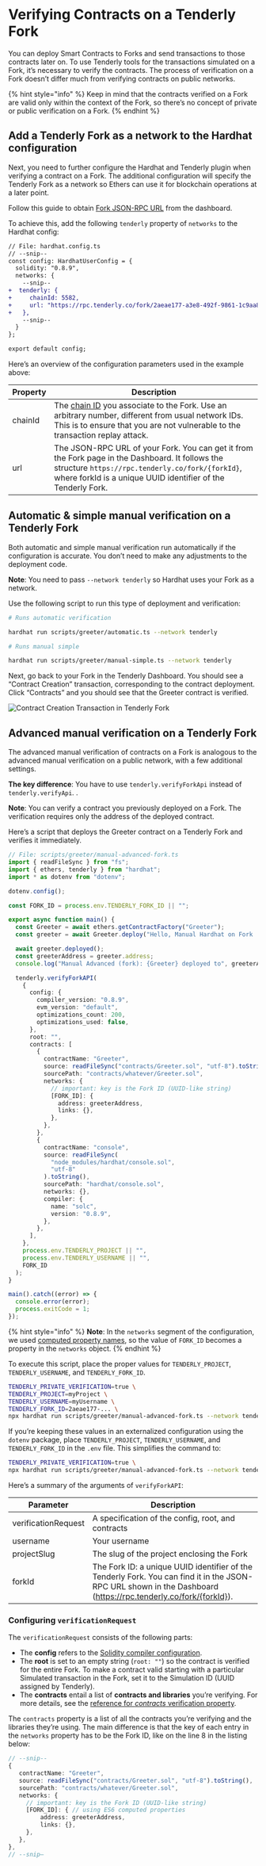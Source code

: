 # Verifying Contracts on a Tenderly Fork

You can deploy Smart Contracts to Forks and send transactions to those contracts later on. To use Tenderly tools for the transactions simulated on a Fork, it’s necessary to verify the contracts. The process of verification on a Fork doesn’t differ much from verifying contracts on public networks.

{% hint style="info" %}
Keep in mind that the contracts verified on a Fork are valid only within the context of the Fork, so there’s no concept of private or public verification on a Fork.
{% endhint %}

## Add a Tenderly Fork as a network to the Hardhat configuration

Next, you need to further configure the Hardhat and Tenderly plugin when verifying a contract on a Fork. The additional configuration will specify the Tenderly Fork as a network so Ethers can use it for blockchain operations at a later point.

Follow this guide to obtain [Fork JSON-RPC URL](https://docs.tenderly.co/simulations-and-forks/how-to-create-a-fork/how-to-get-a-fork-json-rpc-url-and-id) from the dashboard.

To achieve this, add the following `tenderly` property of `networks` to the Hardhat config:

```diff
// File: hardhat.config.ts
// --snip--
const config: HardhatUserConfig = {
  solidity: "0.8.9",
  networks: {
    --snip--
+  tenderly: {
+     chainId: 5582,
+     url: "https://rpc.tenderly.co/fork/2aeae177-a3e8-492f-9861-1c9aa8856235",
+   },
    --snip--
  }
};

export default config;
```

Here’s an overview of the configuration parameters used in the example above:

| Property | Description                                                                                                                                                                                                                                                        |
| -------- | ------------------------------------------------------------------------------------------------------------------------------------------------------------------------------------------------------------------------------------------------------------------ |
| chainId  | The [chain ID](https://consensys.net/docs/goquorum/en/latest/concepts/network-and-chain-id/) you associate to the Fork. Use an arbitrary number, different from usual network IDs. This is to ensure that you are not vulnerable to the transaction replay attack. |
| url      | The JSON-RPC URL of your Fork. You can get it from the Fork page in the Dashboard. It follows the structure `https://rpc.tenderly.co/fork/{forkId}`, where forkId is a unique UUID identifier of the Tenderly Fork.                                                |

## Automatic & simple manual verification on a Tenderly Fork

Both automatic and simple manual verification run automatically if the configuration is accurate. You don’t need to make any adjustments to the deployment code.

**Note**: You need to pass `--network tenderly` so Hardhat uses your Fork as a network.

Use the following script to run this type of deployment and verification:

```bash
# Runs automatic verification

hardhat run scripts/greeter/automatic.ts --network tenderly

# Runs manual simple

hardhat run scripts/greeter/manual-simple.ts --network tenderly
```

Next, go back to your Fork in the Tenderly Dashboard. You should see a “Contract Creation” transaction, corresponding to the contract deployment. Click “Contracts” and you should see that the Greeter contract is verified.

![Contract Creation Transaction in Tenderly Fork](<../../../.gitbook/assets/fork transactions>)

## Advanced manual verification on a Tenderly Fork

The advanced manual verification of contracts on a Fork is analogous to the advanced manual verification on a public network, with a few additional settings.

**The key difference**: You have to use `tenderly.verifyForkApi` instead of `tenderly.verifyApi`. .

**Note**: You can verify a contract you previously deployed on a Fork. The verification requires only the address of the deployed contract.

Here’s a script that deploys the Greeter contract on a Tenderly Fork and verifies it immediately.

```typescript
// File: scripts/greeter/manual-advanced-fork.ts
import { readFileSync } from "fs";
import { ethers, tenderly } from "hardhat";
import * as dotenv from "dotenv";

dotenv.config();

const FORK_ID = process.env.TENDERLY_FORK_ID || "";

export async function main() {
  const Greeter = await ethers.getContractFactory("Greeter");
  const greeter = await Greeter.deploy("Hello, Manual Hardhat on Fork !");

  await greeter.deployed();
  const greeterAddress = greeter.address;
  console.log("Manual Advanced (fork): {Greeter} deployed to", greeterAddress);

  tenderly.verifyForkAPI(
    {
      config: {
        compiler_version: "0.8.9",
        evm_version: "default",
        optimizations_count: 200,
        optimizations_used: false,
      },
      root: "",
      contracts: [
        {
          contractName: "Greeter",
          source: readFileSync("contracts/Greeter.sol", "utf-8").toString(),
          sourcePath: "contracts/whatever/Greeter.sol",
          networks: {
            // important: key is the Fork ID (UUID-like string)
            [FORK_ID]: {
              address: greeterAddress,
              links: {},
            },
          },
        },
        {
          contractName: "console",
          source: readFileSync(
            "node_modules/hardhat/console.sol",
            "utf-8"
          ).toString(),
          sourcePath: "hardhat/console.sol",
          networks: {},
          compiler: {
            name: "solc",
            version: "0.8.9",
          },
        },
      ],
    },
    process.env.TENDERLY_PROJECT || "",
    process.env.TENDERLY_USERNAME || "",
    FORK_ID
  );
}

main().catch((error) => {
  console.error(error);
  process.exitCode = 1;
});
```

{% hint style="info" %}
**Note**: In the `networks` segment of the configuration, we used [computed property names](https://developer.mozilla.org/en-US/docs/Web/JavaScript/Reference/Operators/Object\_initializer#computed\_property\_names), so the value of `FORK_ID` becomes a property in the `networks` object.
{% endhint %}

To execute this script, place the proper values for `TENDERLY_PROJECT`, `TENDERLY_USERNAME`, and `TENDERLY_FORK_ID`.

```bash
TENDERLY_PRIVATE_VERIFICATION=true \
TENDERLY_PROJECT=myProject \
TENDERLY_USERNAME=myUsername \
TENDERLY_FORK_ID=2aeae177-... \
npx hardhat run scripts/greeter/manual-advanced-fork.ts --network tenderly
```

If you’re keeping these values in an externalized configuration using the `dotenv` package, place `TENDERLY_PROJECT`, `TENDERLY_USERNAME`, and `TENDERLY_FORK_ID` in the `.env` file. This simplifies the command to:

```bash
TENDERLY_PRIVATE_VERIFICATION=true \
npx hardhat run scripts/greeter/manual-advanced-fork.ts --network tenderly
```

Here’s a summary of the arguments of `verifyForkAPI`:

| Parameter           | Description                                                                                                                                                     |
| ------------------- | --------------------------------------------------------------------------------------------------------------------------------------------------------------- |
| verificationRequest | A specification of the config, root, and contracts                                                                                                              |
| username            | Your username                                                                                                                                                   |
| projectSlug         | The slug of the project enclosing the Fork                                                                                                                      |
| forkId              | The Fork ID: a unique UUID identifier of the Tenderly Fork. You can find it in the JSON-RPC URL shown in the Dashboard (https://rpc.tenderly.co/fork/{forkId}). |

### Configuring `verificationRequest`

The `verificationRequest` consists of the following parts:

* The **config** refers to the [Solidity compiler configuration](https://docs.tenderly.co/monitoring/contract-verification/verifying-contracts-using-the-tenderly-hardhat-plugin/manual-contract-verification#the-solidity-compiler-config).
* The **root** is set to an empty string (`root: ""`) so the contract is verified for the entire Fork. To make a contract valid starting with a particular Simulated transaction in the Fork, set it to the Simulation ID (UUID assigned by Tenderly).
* The **contracts** entail a list of **contracts and libraries** you’re verifying. For more details, see the [reference for _contracts_ verification property](https://docs.tenderly.co/monitoring/contract-verification/verifying-contracts-using-the-tenderly-hardhat-plugin/manual-contract-verification#the-solidity-compiler-config).

The `contracts` property is a list of all the contracts you’re verifying and the libraries they’re using. The main difference is that the key of each entry in the `networks` property has to be the Fork ID, like on the line 8 in the listing below:

```typescript
// --snip--
{
   contractName: "Greeter",
   source: readFileSync("contracts/Greeter.sol", "utf-8").toString(),
   sourcePath: "contracts/whatever/Greeter.sol",
   networks: {
     // important: key is the Fork ID (UUID-like string)
     [FORK_ID]: { // using ES6 computed properties
         address: greeterAddress,
         links: {},
     },
   },
},
// --snip–
```
